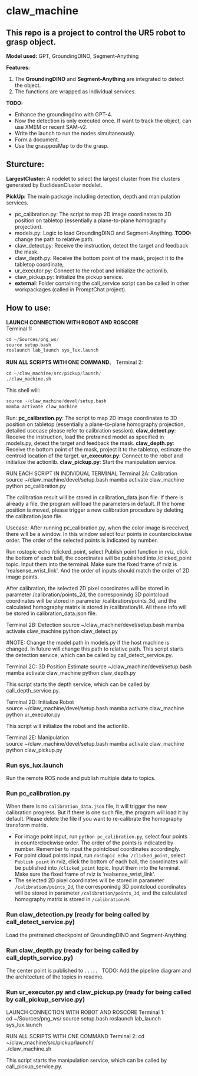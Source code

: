 # claw_machine 

## This repo is a project to control the UR5 robot to grasp object. 
**Model used:** 
GPT, GroundingDINO, Segment-Anything

**Features:** 
1. The **GroundingDINO** and **Segment-Anything** are integrated to detect the object.
2. The functions are wrapped as individual services. 

**TODO:**
- Enhance the groundingdino with GPT-4.
- Now the detection is only executed once. If want to track the object, can use XMEM or recent SAM-v2.
- Write the launch to run the nodes simultaneously.
- Form a document.
- Use the graspposMap to do the grasp.


## Sturcture:

**LargestCluster:** A nodelet to select the largest cluster from the clusters generated by EuclideanCluster nodelet.

**PickUp:** The main package including detection, depth and manipulation services.
- pc_calibration.py: The script to map 2D image coordinates to 3D position on tabletop (essentially a plane-to-plane homography projection).
- models.py: Logic to load GroundingDINO and Segment-Anything. **TODO:** change the path to relative path.
- claw_detect.py: Receive the instruction, detect the target and feedback the mask.
- claw_depth.py: Receive the bottom point of the mask, project it to the tabletop coordinate, 
- ur_executor.py: Connect to the robot and initialize the actionlib.
- claw_pickup.py: Initialize the pickup service.
- **external**: Folder containing the call_service script can be called in other workpackages (called in PromptChat project).


## How to use:
**LAUNCH CONNECTION WITH ROBOT AND ROSCORE**\
Terminal 1:
```python
cd ~/Sources/png_ws/
source setup.bash
roslaunch lab_launch sys_lux.launch
```

**RUN ALL SCRIPTS WITH ONE COMMAND**、
Terminal 2:
```python
cd ~/claw_machine/src/pickup/launch/    
./claw_machine.sh
```
This shell will:
```python
source ~/claw_machine/devel/setup.bash
mamba activate claw_machine
```
Run:
**pc_calibration.py**: The script to map 2D image coordinates to 3D position on tabletop (essentially a plane-to-plane homography projection, detailed usecase please refer to calibration session). 
**claw_detect.py**: Receive the instruction, load the pretrained model as specified in models.py, detect the target and feedback the mask. 
**claw_depth.py**: Receive the bottom point of the mask, project it to the tabletop, estimate the centroid location of the target. 
**ur_executor.py**: Connect to the robot and initialize the actionlib. 
**claw_pickup.py**: Start the manipulation service.

RUN EACH SCRIPT IN INDIVIDUAL TERMINAL
Terminal 2A: Calibration  
source ~/claw_machine/devel/setup.bash
mamba activate claw_machine
python pc_calibration.py

The calibration result will be stored in calibration_data.json file. If there is already a file, the program will load the parameters in default. If the home position is moved, please trigger a new calibration procedure by deleting the calibration json file.

Usecase:
After running pc_calibration.py, when the color image is received, there will be a window. In this window select four points in counterclockwise order. The order of the selected points is indicated by number. 

Run rostopic echo /clicked_point, select Publish point function in rviz, click the bottom of each ball, the coordinates will be published into /clicked_point topic. Input them into the terminal. Make sure the fixed frame of rviz is 'realsense_wrist_link'. And the order of inputs should match the order of 2D image points.

After calibration, the selected 2D pixel coordinates will be stored in parameter /calibration/points_2d, the corresponindg 3D pointcloud coordinates will be stored in parameter /calibration/points_3d, and the calculated homography matrix is stored in /calibration/H. All these info will be stored in calibration_data.json file.

Terminal 2B:  Detection
source ~/claw_machine/devel/setup.bash
mamba activate claw_machine
python claw_detect.py

#NOTE: Change the model path in models.py if the host machine is changed. In future will change this path to relative path.
This script starts the detection service, which can be called by call_detect_service.py.

Terminal 2C: 3D Position Estimate
source ~/claw_machine/devel/setup.bash
mamba activate claw_machine
python claw_depth.py

This script starts the depth service, which can be called by call_depth_service.py.

Terminal 2D: Initialize Robot     
source ~/claw_machine/devel/setup.bash
mamba activate claw_machine
python ur_executor.py

This script will initialize the robot and the actionlib.

Terminal 2E: Manipulation     
source ~/claw_machine/devel/setup.bash
mamba activate claw_machine
python claw_pickup.py
### Run sys_lux.launch
Run the remote ROS node and publish multiple data to topics.
### Run pc_calibration.py

When there is no `calibration_data.json` file, it will trigger the new calibration progress. But if there is one such file, the program will load it by default. Please delete the file if you want to re-calibrate the homography transform matrix.

 - For image point input, run `python pc_calibration.py`, select four points in counterclockwise order. The order of the points is indicated by number. Remember to input the pointcloud coordinates accordingly.
 - For point cloud points input, run `rostopic echo /clicked_point`, select `Publish point` in rviz, click the bottom of each ball, the coordinates will be published into `/clicked_point` topic. Input them into the terminal. Make sure the fixed frame of rviz is 'realsense_wrist_link'.
 - The selected 2D pixel coordinates will be stored in parameter `/calibration/points_2d`, the corresponindg 3D pointcloud coordinates will be stored in parameter `/calibration/points_3d`, and the calculated homography matrix is stored in `/calibration/H`.
### Run claw_detection.py (ready for being called by call_detect_service.py)
Load the pretrained checkpoint of GroundingDINO and Segment-Anything.

### Run claw_depth.py (ready for being called by call_depth_service.py)
The center point is published to `..... ` TODO: Add the pipeline diagram and the architecture of the topics in readme.

### Run ur_executor.py and claw_pickup.py (ready for being called by call_pickup_service.py)


LAUNCH CONNECTION WITH ROBOT AND ROSCORE
Terminal 1:    
cd ~/Sources/png_ws/
source setup.bash
roslaunch lab_launch sys_lux.launch

RUN ALL SCRIPTS WITH ONE COMMAND
Terminal 2:
cd ~/claw_machine/src/pickup/launch/    
./claw_machine.sh


This script starts the manipulation service, which can be called by call_pickup_service.py.

